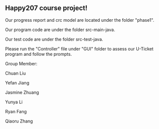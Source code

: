 ## Happy207 course project!


Our progress report and crc model are located under the folder "phase1".


Our program code are under the folder src-main-java.


Our test code are under the folder src-test-java.


Please run the "Controller" file under "GUI" folder to assess our U-Ticket program and follow the prompts.

Group Member:

Chuan Liu 

Yefan Jiang 

Jasmine Zhuang

Yunya Li

Ryan Fang

Qiaoru Zhang 

